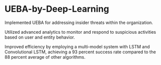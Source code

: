 # UEBA-by-Deep-Learning

Implemented UEBA for addressing insider threats within the organization.

Utilized advanced analytics to monitor and respond to suspicious activities based on user and entity behavior.

Improved efficiency by employing a multi-model system with LSTM and Convolutional LSTM, achieving a 93 percent success rate compared to the 88 percent average of other algorithms.
